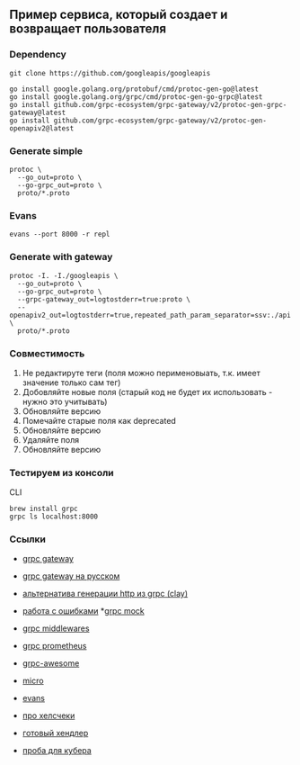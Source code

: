 ## Пример сервиса, который создает и возвращает пользователя

### Dependency
```shell
git clone https://github.com/googleapis/googleapis

go install google.golang.org/protobuf/cmd/protoc-gen-go@latest
go install google.golang.org/grpc/cmd/protoc-gen-go-grpc@latest
go install github.com/grpc-ecosystem/grpc-gateway/v2/protoc-gen-grpc-gateway@latest
go install github.com/grpc-ecosystem/grpc-gateway/v2/protoc-gen-openapiv2@latest
```

### Generate simple
```shell
protoc \
  --go_out=proto \
  --go-grpc_out=proto \
  proto/*.proto
```

### Evans
```shell
evans --port 8000 -r repl
```

### Generate with gateway
```shell
protoc -I. -I./googleapis \
  --go_out=proto \
  --go-grpc_out=proto \
  --grpc-gateway_out=logtostderr=true:proto \
  --openapiv2_out=logtostderr=true,repeated_path_param_separator=ssv:./api \
  proto/*.proto
```

### Совместимость

1. Не редактируте теги (поля можно перименовыать, т.к. имеет значение только сам тег)
2. Добовляйте новые поля (старый код не будет их использовать - нужно это учитывать)
3. Обновляйте версию
4. Помечайте старые поля как deprecated
5. Обновляйте версию
6. Удаляйте поля
7. Обновляйте версию

### Тестируем из консоли
CLI
```shell
brew install grpc
grpc ls localhost:8000
```

### Ссылки
* [grpc gateway](https://github.com/grpc-ecosystem/grpc-gateway)
* [grpc gateway на русском](https://habr.com/ru/post/496574/)
* [альтернатива генерации http из grpc (clay)](https://github.com/utrack/clay)
* [работа с ошибками](https://jbrandhorst.com/post/grpc-errors/)
*[grpc mock](https://github.com/tokopedia/gripmock)
* [grpc middlewares](https://github.com/grpc-ecosystem/go-grpc-middleware)
* [grpc prometheus](https://github.com/grpc-ecosystem/go-grpc-prometheus)
* [grpc-awesome](https://github.com/grpc-ecosystem/awesome-grpc)
* [micro](https://github.com/micro/micro)
* [evans](https://github.com/ktr0731/evans)

* [про хелсчеки](https://github.com/grpc/grpc/blob/master/doc/health-checking.md)
* [готовый хендлер](https://pkg.go.dev/google.golang.org/grpc/health)
* [проба для кубера](https://github.com/grpc-ecosystem/grpc-health-probe)
